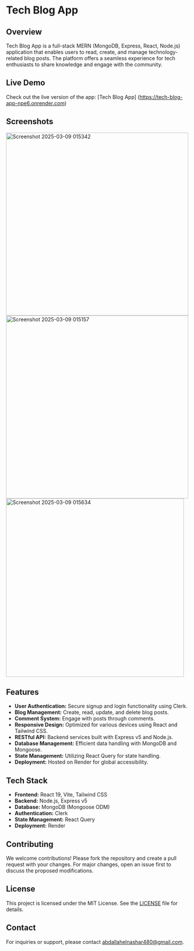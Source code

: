 # Tech Blog App

## Overview

Tech Blog App is a full-stack MERN (MongoDB, Express, React, Node.js) application that enables users to read, create, and manage technology-related blog posts. The platform offers a seamless experience for tech enthusiasts to share knowledge and engage with the community.

## Live Demo

Check out the live version of the app: [Tech Blog App] (https://tech-blog-app-npe6.onrender.com)

## Screenshots

<img width="500" alt="Screenshot 2025-03-09 015342" src="https://github.com/user-attachments/assets/e944f6fd-1dd8-4c42-89ae-f4f0d9a0df4d" />
 <img width="500" alt="Screenshot 2025-03-09 015157" src="https://github.com/user-attachments/assets/8b887a5a-8de8-45f8-b370-a08032871ee8" />
<img width="488" alt="Screenshot 2025-03-09 015634" src="https://github.com/user-attachments/assets/8565315e-e2af-4558-8315-65d198b4373d" />


## Features

- **User Authentication:** Secure signup and login functionality using Clerk.
- **Blog Management:** Create, read, update, and delete blog posts.
- **Comment System:** Engage with posts through comments.
- **Responsive Design:** Optimized for various devices using React and Tailwind CSS.
- **RESTful API:** Backend services built with Express v5 and Node.js.
- **Database Management:** Efficient data handling with MongoDB and Mongoose.
- **State Management:** Utilizing React Query for state handling.
- **Deployment:** Hosted on Render for global accessibility.

## Tech Stack

- **Frontend:** React 19, Vite, Tailwind CSS
- **Backend:** Node.js, Express v5
- **Database:** MongoDB (Mongoose ODM)
- **Authentication:** Clerk
- **State Management:** React Query
- **Deployment:** Render

## Contributing

We welcome contributions! Please fork the repository and create a pull request with your changes. For major changes, open an issue first to discuss the proposed modifications.

## License

This project is licensed under the MIT License. See the [LICENSE](LICENSE) file for details.

## Contact

For inquiries or support, please contact [abdallahelnashar480@gmail.com](mailto:abdallahelnashar480@gmail.com).
